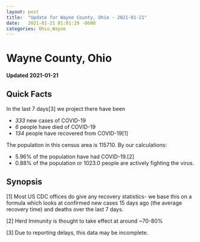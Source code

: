 ```yaml
---
layout: post
title:  "Update for Wayne County, Ohio - 2021-01-21"
date:   2021-01-21 01:01:29 -0600
categories: Ohio,Wayne
---
```


# Wayne County, Ohio
#### Updated 2021-01-21

## Quick Facts

In the last 7 days[3] we project there have been
- *333* new cases of COVID-19
- *6* people have died of COVID-19
- *134* people have recovered from COVID-19[1]

The population in this census area is 115710. By our calculations:
- 5.96% of the population have had COVID-19.[2]
- 0.88% of the population or 1023.0 people are actively fighting the virus.

## Synopsis




[1] Most US CDC offices do give any recovery statistics- we base this on a formula which looks at confirmed new cases
15 days ago (the average recovery time) and deaths over the last 7 days.

[2] Herd Immunity is thought to take effect at around ~70-80%

[3] Due to reporting delays, this data may be incomplete.
 
    